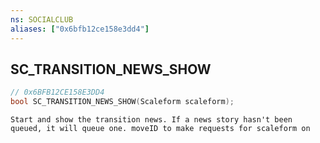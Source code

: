 ```yaml
---
ns: SOCIALCLUB
aliases: ["0x6bfb12ce158e3dd4"]
---
```

## SC_TRANSITION_NEWS_SHOW

```c
// 0x6BFB12CE158E3DD4
bool SC_TRANSITION_NEWS_SHOW(Scaleform scaleform);
```

```
Start and show the transition news. If a news story hasn't been queued, it will queue one. moveID to make requests for scaleform on
```
